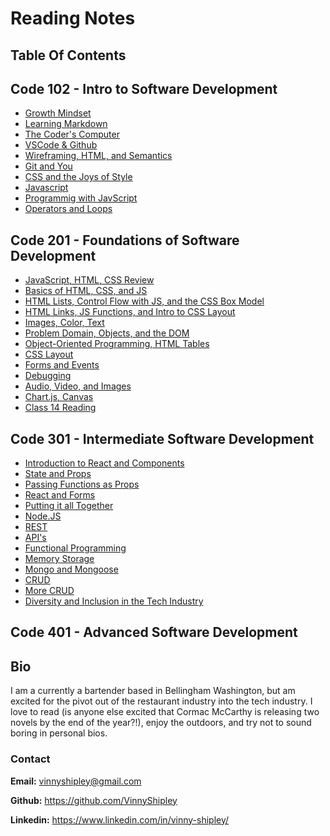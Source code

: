 # Reading Notes

## **Table Of Contents**

## Code 102 - Intro to Software Development

* [Growth Mindset](102ReadingNotes/growthmind.md)
* [Learning Markdown](102ReadingNotes/class01.md)
* [The Coder's Computer](102ReadingNotes/class02.md)
* [VSCode & Github](102ReadingNotes/gitlearn.md)
* [Wireframing, HTML, and Semantics](102ReadingNotes/class04.md)
* [Git and You](102ReadingNotes/read03.md)
* [CSS and the Joys of Style](102ReadingNotes/read05.md)
* [Javascript](102ReadingNotes/read06.md)
* [Programmig with JavScript](102ReadingNotes/read07.md)
* [Operators and Loops](102ReadingNotes/read08.md)

## Code 201 - Foundations of Software Development

* [JavaScript, HTML, CSS Review](201ReadingNotes/class-01.md)
* [Basics of HTML, CSS, and JS](201ReadingNotes/class-02.md)
* [HTML Lists, Control Flow with JS, and the CSS Box Model](201ReadingNotes/class-03.md)
* [HTML Links, JS Functions, and Intro to CSS Layout](201ReadingNotes/class-04.md)
* [Images, Color, Text](201ReadingNotes/class-05.md)
* [Problem Domain, Objects, and the DOM](201ReadingNotes/class-06.md)
* [Object-Oriented Programming, HTML Tables](201ReadingNotes/class-07.md)
* [CSS Layout](201ReadingNotes/class-08.md)
* [Forms and Events](201ReadingNotes/class-09.md)
* [Debugging](201ReadingNotes/class-10.md)
* [Audio, Video, and Images](201ReadingNotes/class-11.md)
* [Chart.js, Canvas](201ReadingNotes/class-12.md)
* [Class 14 Reading](201ReadingNotes/class-14.md)

## Code 301 - Intermediate Software Development

* [Introduction to React and Components](301/class01.md)
* [State and Props](301/class02.md)
* [Passing Functions as Props](301/class03.md)
* [React and Forms](301/class04.md)
* [Putting it all Together](301/class05.md)
* [Node.JS](301/class06.md)
* [REST](301/class07.md)
* [API's](301/class08.md)
* [Functional Programming](301/class09.md)
* [Memory Storage](301/class10.md)
* [Mongo and Mongoose](301/class11.md)
* [CRUD](301/class12.md)
* [More CRUD](301/class13.md)
* [Diversity and Inclusion in the Tech Industry](301/class14.md)

## Code 401 - Advanced Software Development

## Bio

I am a currently a bartender based in Bellingham Washington, but am excited for the pivot out of the restaurant industry into the tech industry. I love to read (is anyone else excited that Cormac McCarthy is releasing two novels by the end of the year?!), enjoy the outdoors, and try not to sound boring in personal bios.

### Contact

**Email:** vinnyshipley@gmail.com

**Github:** https://github.com/VinnyShipley

**Linkedin:** https://www.linkedin.com/in/vinny-shipley/
